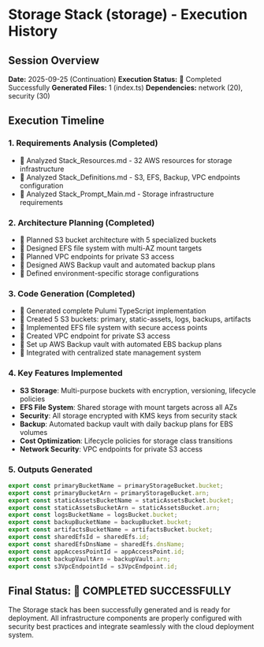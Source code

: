 # Storage Stack (storage) - Execution History

## Session Overview
**Date:** 2025-09-25 (Continuation)
**Execution Status:**  Completed Successfully
**Generated Files:** 1 (index.ts)
**Dependencies:** network (20), security (30)

## Execution Timeline

### 1. Requirements Analysis (Completed)
-  Analyzed Stack_Resources.md - 32 AWS resources for storage infrastructure
-  Analyzed Stack_Definitions.md - S3, EFS, Backup, VPC endpoints configuration
-  Analyzed Stack_Prompt_Main.md - Storage infrastructure requirements

### 2. Architecture Planning (Completed)
-  Planned S3 bucket architecture with 5 specialized buckets
-  Designed EFS file system with multi-AZ mount targets
-  Planned VPC endpoints for private S3 access
-  Designed AWS Backup vault and automated backup plans
-  Defined environment-specific storage configurations

### 3. Code Generation (Completed)
-  Generated complete Pulumi TypeScript implementation
-  Created 5 S3 buckets: primary, static-assets, logs, backups, artifacts
-  Implemented EFS file system with secure access points
-  Created VPC endpoint for private S3 access
-  Set up AWS Backup vault with automated EBS backup plans
-  Integrated with centralized state management system

### 4. Key Features Implemented
- **S3 Storage**: Multi-purpose buckets with encryption, versioning, lifecycle policies
- **EFS File System**: Shared storage with mount targets across all AZs
- **Security**: All storage encrypted with KMS keys from security stack
- **Backup**: Automated backup vault with daily backup plans for EBS volumes
- **Cost Optimization**: Lifecycle policies for storage class transitions
- **Network Security**: VPC endpoints for private S3 access

### 5. Outputs Generated
```typescript
export const primaryBucketName = primaryStorageBucket.bucket;
export const primaryBucketArn = primaryStorageBucket.arn;
export const staticAssetsBucketName = staticAssetsBucket.bucket;
export const staticAssetsBucketArn = staticAssetsBucket.arn;
export const logsBucketName = logsBucket.bucket;
export const backupBucketName = backupBucket.bucket;
export const artifactsBucketName = artifactsBucket.bucket;
export const sharedEfsId = sharedEfs.id;
export const sharedEfsDnsName = sharedEfs.dnsName;
export const appAccessPointId = appAccessPoint.id;
export const backupVaultArn = backupVault.arn;
export const s3VpcEndpointId = s3VpcEndpoint.id;
```

## Final Status:  COMPLETED SUCCESSFULLY

The Storage stack has been successfully generated and is ready for deployment. All infrastructure components are properly configured with security best practices and integrate seamlessly with the cloud deployment system.